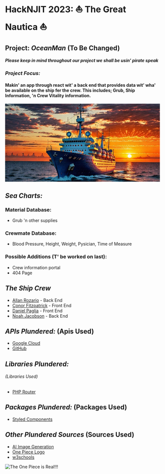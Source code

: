 # HackNJIT 2023: ⛵ The Great Nautica ⛵

## **Project:** *OceanMan* (To Be Changed)
#### *Please keep in mind throughout our project we shall be usin' pirate speak*
### *Project Focus:*
#### Makin' an app through react wit' a back end that provides data wit' wha' be available on the ship fer the crew. This includes; Grub, Ship Information, 'n Crew Vitality information.

![Sailing](picture.jpg)
## ***Sea Charts:***
### Material Database:
* Grub 'n other supplies
### Crewmate Database:
* Blood Pressure, Height, Weight, Pysician, Time of Measure
### Possible Additions (T' be worked on last):
* Crew information portal
* 404 Page

## ***The Ship Crew***

* [Allan Rozario](https://github.com/AllanRoz) - Back End
* [Conor Fitzpatrick](https://github.com/CojoFitz) - Front End
* [Daniel Paglia](https://github.com/dp948) - Front End
* [Noah Jacobson](https://github.com/noahajac) - Back End


## ***APIs Plundered:*** (Apis Used)
* [Google Cloud](https://cloud.google.com/?hl=en)
* [GitHub](github.com)
## ***Libraries Plundered:***
###### (Libraries Used)
* [PHP Router](https://phprouter.com)
## ***Packages Plundered:*** (Packages Used)
* [Styled Components](https://styled-components.com)
## ***Other Plundered Sources*** (Sources Used)
* [AI Image Generation](https://neural.love/ai-art-generator)
* [One Piece Logo](https://1000logos.net/one-piece-logo/)
* [w3schools](https://www.w3schools.com)
 
![The One Piece is Real!!!](https://1000logos.net/wp-content/uploads/2022/08/One-Piece-Logo.png)
